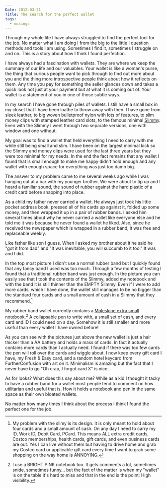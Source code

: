 ```yaml
---
Date: 2012-03-21
Title: The search for the perfect wallet
tags:
  - musings
---
```


Through my whole life I have always struggled to find the perfect tool for the job. No matter what I am doing I from the big to the little I question methods and tools I am using. Sometimes I find it, sometimes I struggle on and on. This is a story about how I think I found perfection.

I have always had a fascination with wallets. They are where we keep the summary of our life and our valuables. Your wallet is like a woman's purse, the thing that curious people want to pick through to find out more about you and the thing more introspective people think about how it reflects on them. Any time you pay for something the seller glances down and takes a quick look not just at your payment but at what it is coming out of. Your wallet is a statement of you in one of those subtle ways.

In my search I have gone through piles of wallets. I still have a small box in my closet that I have been loathe to throw away with then. I have gone from sleek leather, to big woven bulletproof nylon with lots of features, to slim money clips with stamped leather card slots, to the famous minimal [Slimmy](http://www.koyono.com/Slimmy-Slim-Wallet-Alternative-p/m17546.htm). Even with the Slimmy I went through two separate versions, one with window and one without.

My goal was to find a wallet that held everything I need to carry with me while still being small and slim. I have been on the largest minimal kick so the Slimmy and money clips were used for the last three years but they were too minimal for my needs. In the end the fact remains that any wallet I found that is small enough to make me happy didn't hold enough and any wallet with enough space for everything was just too damn big.

The answer to my problem came to me several weeks ago while I was hanging out at a bar with my younger brother. We were about to tip up and I heard a familiar sound, the sound of rubber against the hard plastic of a credit card before snapping into place.

As a child my father never carried a wallet. He always just took his little pocket address book, pressed all of his cards up against it, folded up some money, and then wrapped it up in a pair of rubber bands. I asked him several times about why he never carried a wallet like everyone else and he told me it was because he never found a wallet he liked. Also, since he received the newspaper which is wrapped in a rubber band, it was free and replaceable weekly.

Like father like son I guess. When I asked my brother about it he said he "got it from dad" and "It was inevitable, you will succumb to it too." It was and I did.

In the top most picture I didn't use a normal rubber band but I quickly found that any fancy band I used was too much. Through a few months of testing I found that a traditional rubber band was just enough. In the picture you can easily see that I took the contents of the Slimmy, added my notebook and with the band it is still thinner than the EMPTY Slimmy. Even if I were to add more cards, which I have done, the wallet still manages to be no bigger than the standard four cards and a small amount of cash in a Slimmy that they recommend.[^SLIMMY]

[^SLIMMY]: My problem with the slimy is its design. It is only meant to hold about four cards and a small amount of cash. On any day I need to carry my ID, Work ID, Debit Card, PCard. This means ALL extra credit cards, Costco memberships, health cards, gift cards, and even business cards are out. Yes I can live without them but having to drive home and grab my Costco card or applicable gift card every time I want to grab some shopping on the way home is ANNOYING.

My rubber band wallet currently contains a [Moleskine extra small notebook](http://www.moleskine.com/catalogue/classic/cahier/set_of_2_volant_notebooks_ruled__pink__extra_small.php),[^PINK] A [collapsable pen](http://www.zebrapen.com/products/pen/telescopic-brights?c=29) to write with, a small set of cash, and every card and ID I could need on a day. Somehow it is still smaller and more useful than every wallet I have owned before!

[^PINK]: I use a BRIGHT PINK notebook too. It gets comments a lot, sometimes snide, sometimes funny… but the fact of the matter is when my "wallet" is on the table it's hard to miss and that in the end is the point; High visibility.

As you can see with the pictures just above the new wallet is just a hair thicker than a AA battery and holds a mass of cards. In fact it actually contains more cards than I actually need. I found if there was too few cards the pen will roll over the cards and wiggle about. I now keep every gift card I have, my Fresh & Easy card, and a random hotel keycard from FurtherConfusion with art on it. Minimalism is amazing but the fact that I never have to go "Oh crap, I forgot card X" is nice.

As for looks? What does this say about me? While as a kid I thought it tacky to have a rubber band for a wallet most people tend to comment on how utilitarian and useful that is. How it holds a notebook and pen in the same space as their own bloated wallets.

No matter how many times I think about the process I think I found the perfect one for the job.
